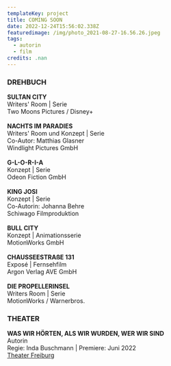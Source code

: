```yaml
---
templateKey: project
title: COMING SOON
date: 2022-12-24T15:56:02.338Z
featuredimage: /img/photo_2021-08-27-16.56.26.jpeg
tags:
  - autorin
  - film
credits: .nan
---
```

### **DREHBUCH**

**SULTAN CITY**\
Writers' Room | Serie\
Two Moons Pictures / Disney+\
\
**NACHTS IM PARADIES**\
Writers' Room und Konzept | Serie\
Co-Autor: Matthias Glasner\
Windlight Pictures GmbH\
\
**G-L-O-R-I-A**\
Konzept | Serie\
Odeon Fiction GmbH \
\
**KING JOSI**\
Konzept | Serie\
Co-Autorin: Johanna Behre\
Schiwago Filmproduktion  \
\
**BULL CITY** \
Konzept | Animationsserie \
MotionWorks GmbH  \
\
**CHAUSSEESTRAßE 131** \
Exposé | Fernsehfilm \
Argon Verlag AVE GmbH    \
\
**DIE PROPELLERINSEL** \
Writers Room | Serie \
MotionWorks / Warnerbros.

### THEATER

**WAS WIR HÖRTEN, ALS WIR WURDEN, WER WIR SIND**\
Autorin \
Regie: Inda Buschmann | Premiere: Juni 2022  \
[Theater Freiburg](https://theater.freiburg.de/de_DE/home)